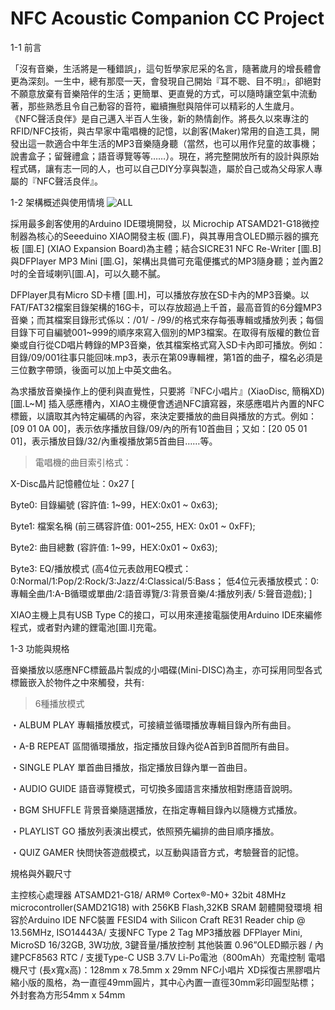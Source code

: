 # NFC Acoustic Companion CC Project
1-1 前言

「沒有音樂，生活將是一種錯誤」，這句哲學家尼采的名言，隨著歲月的增長體會更為深刻。一生中，總有那麼一天，會發現自己開始『耳不聰、目不明』，卻絕對不願意放棄有音樂陪伴的生活；更簡單、更直覺的方式，可以隨時讓空氣中流動著，那些熟悉且令自己動容的音符，繼續撫慰與陪伴可以精彩的人生歲月。
《NFC聲活良伴》是自己邁入半百人生後，新的熱情創作。將長久以來專注的RFID/NFC技術，與古早家中電唱機的記憶，以創客(Maker)常用的自造工具，開發出這一款適合中年生活的MP3音樂隨身聽（當然，也可以用作兒童的故事機；說書盒子；留聲禮盒；語音導覽等等……）。現在，將完整開放所有的設計與原始程式碼，讓有志一同的人，也可以自己DIY分享與製造，屬於自己或為父母家人專屬的『NFC聲活良伴』。

1-2 架構概述與使用情境
![ALL](https://user-images.githubusercontent.com/17289414/140821858-b84be1b9-cfe0-432e-97b1-d366529232d1.png)

採用最多創客使用的Arduino IDE環境開發，以 Microchip ATSAMD21-G18微控制器為核心的Seeeduino XIAO開發主板 (圖.F)，與其專用含OLED顯示器的擴充板 [圖.E] (XIAO Expansion Board)為主體；結合SICRE31 NFC Re-Writer [圖.B] 與DFPlayer MP3 Mini [圖.G]，架構出具備可充電便攜式的MP3隨身聽；並內置2吋的全音域喇叭[圖.A]，可以久聽不膩。

DFPlayer具有Micro SD卡槽 [圖.H]，可以播放存放在SD卡內的MP3音樂。以FAT/FAT32檔案目錄架構的16G卡，可以存放超過上千首，最高音質的6分鐘MP3音樂；而其檔案目錄形式係以：/01/ - /99/的格式來存每張專輯或播放列表；每個目錄下可自編號001~999的順序來寫入個別的MP3檔案。在取得有版權的數位音樂或自行從CD唱片轉錄的MP3音樂，依其檔案格式寫入SD卡內即可播放。例如：目錄/09/001往事只能回味.mp3，表示在第09專輯裡，第1首的曲子，檔名必須是三位數字帶頭，後面可以加上中英文曲名。

為求播放音樂操作上的便利與直覺性，只要將『NFC小唱片』(XiaoDisc, 簡稱XD)[圖.L~M] 插入感應槽內，XIAO主機便會透過NFC讀寫器，來感應唱片內置的NFC標籤，以讀取其內特定編碼的內容，來決定要播放的曲目與播放的方式。例如：[09 01 0A 00]，表示依序播放目錄/09/內的所有10首曲目；又如：[20 05 01 01]，表示播放目錄/32/內重複播放第5首曲目……等。

> 電唱機的曲目索引格式：
 
X-Disc晶片記憶體位址：0x27 [

Byte0: 目錄編號 (容許值: 1~99，HEX:0x01 ~ 0x63);

Byte1: 檔案名稱 (前三碼容許值: 001~255, HEX: 0x01 ~ 0xFF);

Byte2: 曲目總數 (容許值: 1~99，HEX:0x01 ~ 0x63);

Byte3: EQ/播放模式 (高4位元表啟用EQ模式：0:Normal/1:Pop/2:Rock/3:Jazz/4:Classical/5:Bass；
                   低4位元表播放模式：0:專輯全曲/1:A-B循環或單曲/2:語音導覽/3:背景音樂/4:播放列表/ 5:聲音遊戲); ]

XIAO主機上具有USB Type C的接口，可以用來連接電腦使用Arduino IDE來編修程式，或者對內建的鋰電池[圖.I]充電。

1-3 功能與規格

音樂播放以感應NFC標籤晶片製成的小唱碟(Mini-DISC)為主，亦可採用同型各式標籤嵌入於物件之中來觸發，共有:

> 6種播放模式

・ALBUM PLAY 專輯播放模式，可接續並循環播放專輯目錄內所有曲目。

・A-B REPEAT 區間循環播放，指定播放目錄內從A首到B首間所有曲目。

・SINGLE PLAY 單首曲目播放，指定播放目錄內單一首曲目。

・AUDIO GUIDE 語音導覽模式，可切換多國語言來播放相對應語音說明。

・BGM SHUFFLE 背景音樂隨選播放，在指定專輯目錄內以隨機方式播放。

・PLAYLIST GO 播放列表演出模式，依照預先編排的曲目順序播放。

・QUIZ GAMER 快問快答遊戲模式，以互動與語音方式，考驗聲音的記憶。


規格與外觀尺寸

主控核心處理器 ATSAMD21-G18/ ARM® Cortex®-M0+ 32bit 48MHz microcontroller(SAMD21G18) with 256KB Flash,32KB SRAM
韌體開發環境 相容於Arduino IDE
NFC裝置 FESID4 with Silicon Craft RE31 Reader chip @ 13.56MHz, ISO14443A/ 支援NFC Type 2 Tag
MP3播放器 DFPlayer Mini, MicroSD 16/32GB, 3W功放, 3鍵音量/播放控制
其他裝置 0.96”OLED顯示器 / 內建PCF8563 RTC / 支援Type-C USB 3.7V Li-Po電池（800mAh）充電控制
電唱機尺寸 (長x寬x高)：128mm x 78.5mm x 29mm
NFC小唱片 XD採復古黑膠唱片縮小版的風格，為一直徑49mm圓片，其中心內置一直徑30mm彩印圓型貼標；外封套為方形54mm x 54mm
